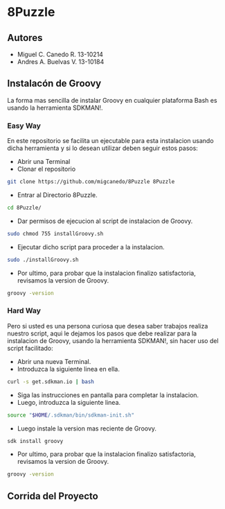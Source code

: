 # 8Puzzle

## Autores
- Miguel C. Canedo R.     13-10214
- Andres A. Buelvas V.    13-10184

## Instalacón de Groovy
  La forma mas sencilla de instalar Groovy en cualquier plataforma Bash es usando la herramienta SDKMAN!.
  
  ### Easy Way
  En este repositorio se facilita un ejecutable para esta instalacion usando dicha herramienta y si lo desean utilizar deben seguir estos pasos:
  - Abrir una Terminal
  - Clonar el repositorio
  ```bash
git clone https://github.com/migcanedo/8Puzzle 8Puzzle
```
  - Entrar al Directorio 8Puzzle.
  ```bash
cd 8Puzzle/
```
  - Dar permisos de ejecucion al script de instalacion de Groovy.
```bash
sudo chmod 755 installGroovy.sh
```
  - Ejecutar dicho script para proceder a la instalacion.
```bash
sudo ./installGroovy.sh
```
  - Por ultimo, para probar que la instalacion finalizo satisfactoria, revisamos la version de Groovy.
```bash
groovy -version
```
  
  ### Hard Way
  Pero si usted es una persona curiosa que desea saber trabajos realiza nuestro script, aqui le dejamos los pasos que debe realizar para la instalacion de Groovy, usando la herramienta SDKMAN!, sin hacer uso del script facilitado:
  
  - Abrir una nueva Terminal.
  - Introduzca la siguiente linea en ella.
```bash
curl -s get.sdkman.io | bash
```
  - Siga las instrucciones en pantalla para completar la instalacion.
  - Luego, introduzca la siguiente linea.
```bash
source "$HOME/.sdkman/bin/sdkman-init.sh"
```
  - Luego instale la version mas reciente de Groovy.
```bash
sdk install groovy
```
  - Por ultimo, para probar que la instalacion finalizo satisfactoria, revisamos la version de Groovy.
```bash
groovy -version
```
  

## Corrida del Proyecto
